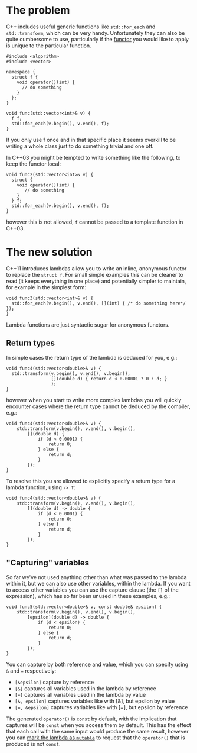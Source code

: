 The problem
===========

C++ includes useful generic functions like `std::for_each` and `std::transform`, which can be very handy. Unfortunately they can also be quite cumbersome to use, particularly if the [functor](https://stackoverflow.com/questions/356950/c-functors-and-their-uses) you would like to apply is unique to the particular function.

    #include <algorithm>
    #include <vector>
    
    namespace {
      struct f {
        void operator()(int) {
          // do something
        }
      };
    }
    
    void func(std::vector<int>& v) {
      f f;
      std::for_each(v.begin(), v.end(), f);
    }

If you only use f once and in that specific place it seems overkill to be writing a whole class just to do something trivial and one off.

In C++03 you might be tempted to write something like the following, to keep the functor local:

    void func2(std::vector<int>& v) {
      struct {
        void operator()(int) {
           // do something
        }
      } f;
      std::for_each(v.begin(), v.end(), f);
    }

however this is not allowed, `f` cannot be passed to a template function in C++03.

The new solution
================

C++11 introduces lambdas allow you to write an inline, anonymous functor to replace the `struct f`. For small simple examples this can be cleaner to read (it keeps everything in one place) and potentially simpler to maintain, for example in the simplest form:

    void func3(std::vector<int>& v) {
      std::for_each(v.begin(), v.end(), [](int) { /* do something here*/ });
    }

Lambda functions are just syntactic sugar for anonymous functors.

Return types
------------

In simple cases the return type of the lambda is deduced for you, e.g.:

    void func4(std::vector<double>& v) {
      std::transform(v.begin(), v.end(), v.begin(),
                     [](double d) { return d < 0.00001 ? 0 : d; }
                     );
    }

however when you start to write more complex lambdas you will quickly encounter cases where the return type cannot be deduced by the compiler, e.g.:

    void func4(std::vector<double>& v) {
        std::transform(v.begin(), v.end(), v.begin(),
            [](double d) {
                if (d < 0.0001) {
                    return 0;
                } else {
                    return d;
                }
            });
    }

To resolve this you are allowed to explicitly specify a return type for a lambda function, using `-> T`:

    void func4(std::vector<double>& v) {
        std::transform(v.begin(), v.end(), v.begin(),
            [](double d) -> double {
                if (d < 0.0001) {
                    return 0;
                } else {
                    return d;
                }
            });
    }

"Capturing" variables
---------------------

So far we've not used anything other than what was passed to the lambda within it, but we can also use other variables, within the lambda. If you want to access other variables you can use the capture clause (the `[]` of the expression), which has so far been unused in these examples, e.g.:

    void func5(std::vector<double>& v, const double& epsilon) {
        std::transform(v.begin(), v.end(), v.begin(),
            [epsilon](double d) -> double {
                if (d < epsilon) {
                    return 0;
                } else {
                    return d;
                }
            });
    }

You can capture by both reference and value, which you can specify using `&` and `=` respectively:

 - `[&epsilon]` capture by reference
 - `[&]` captures all variables used in the lambda by reference
 - `[=]` captures all variables used in the lambda by value
 - `[&, epsilon]` captures variables like with [&], but epsilon by value
 - `[=, &epsilon]` captures variables like with [=], but epsilon by reference

The generated `operator()` is `const` by default, with the implication that captures will be `const` when you access them by default. This has the effect that each call with the same input would produce the same result, however you can [mark the lambda as `mutable`][1] to request that the `operator()` that is produced is not `const`.

<!-- TODO: this and member variables, conversion to function pointer default arguments and captures, exceptions -->

  [1]: https://stackoverflow.com/questions/5501959/why-does-c0xs-lambda-require-mutable-keyword-for-capture-by-value-by-defaul